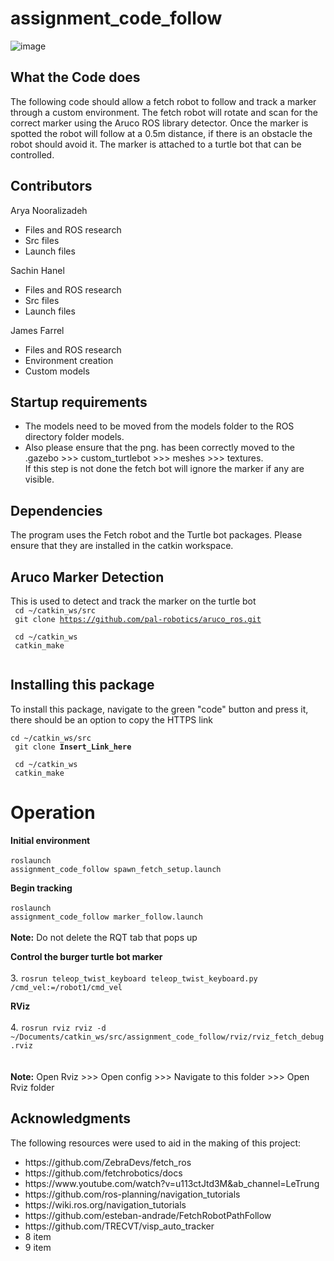 # assignment_code_follow
![image](https://github.com/sachinhanelUTS/assignment_code_follow/assets/64720029/b5736388-f124-4397-8116-23efcda29aa4)

## What the Code does
The following code should allow a fetch robot to follow and track a marker through a custom environment. The fetch robot will rotate and scan for the correct marker using the Aruco ROS library detector.
Once the marker is spotted the robot will follow at a 0.5m distance, if there is an obstacle the robot should avoid it. The marker is attached to a turtle bot that can be controlled. </br>

## Contributors
Arya Nooralizadeh </br>
- Files and ROS research </br>
- Src files </br>
- Launch files </br>

Sachin Hanel </br>
- Files and ROS research </br>
- Src files </br>
- Launch files </br>

James Farrel </br>
- Files and ROS research </br>
- Environment creation </br>
- Custom models </br>

## Startup requirements
- The models need to be moved from the models folder to the ROS directory folder models. </br>
- Also please ensure that the png. has been correctly moved to the .gazebo >>> custom_turtlebot >>> meshes >>> textures. </br>
If this step is not done the fetch bot will ignore the marker if any are visible. </br>

## Dependencies
The program uses the Fetch robot and the Turtle bot packages. Please ensure that they are installed in the catkin workspace. 

## Aruco Marker Detection
This is used to detect and track the marker on the turtle bot </br>
<code>
cd ~/catkin_ws/src </br>
git clone https://github.com/pal-robotics/aruco_ros.git </br>
cd ~/catkin_ws </br>
catkin_make </br>
</code>

## Installing this package
To install this package, navigate to the green "code" button and press it, there should be an option to copy the HTTPS link </br>
<code>
cd ~/catkin_ws/src </br>
git clone **Insert_Link_here** </br>
cd ~/catkin_ws </br>
catkin_make
</code>

# Operation
**Initial environment** </br>
</br>
<code>roslaunch assignment_code_follow spawn_fetch_setup.launch</code> </br>
   
**Begin tracking** </br>
</br>
<code>roslaunch assignment_code_follow marker_follow.launch </code></br>
</br>**Note:** Do not delete the RQT tab that pops up </br>

**Control the burger turtle bot marker** </br>
</br>
3. <code>rosrun teleop_twist_keyboard teleop_twist_keyboard.py /cmd_vel:=/robot1/cmd_vel</code> </br>

**RViz** </br>
</br>
4. <code>rosrun rviz rviz -d ~/Documents/catkin_ws/src/assignment_code_follow/rviz/rviz_fetch_debug.rviz
</code> </br></br>
**Note:** Open Rviz >>> Open config >>> Navigate to this folder >>> Open Rviz folder</br>

## **Acknowledgments**
The following resources were used to aid in the making of this project: </br>
<ul>
  <li>https://github.com/ZebraDevs/fetch_ros</li>
  <li>https://github.com/fetchrobotics/docs</li>
  <li>https://www.youtube.com/watch?v=u113ctJtd3M&ab_channel=LeTrung</li>
  <li>https://github.com/ros-planning/navigation_tutorials</li>
	<li>https://wiki.ros.org/navigation_tutorials</li>
	<li>https://github.com/esteban-andrade/FetchRobotPathFollow</li>
	<li>https://github.com/TRECVT/visp_auto_tracker</li>
	<li>8 item</li>
	<li>9 item</li>
</ul>

